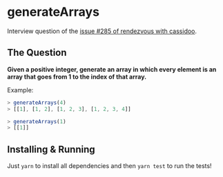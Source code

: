 # generateArrays

Interview question of the [issue #285 of rendezvous with cassidoo](https://buttondown.email/cassidoo/archive/if-you-want-to-feel-good-you-have-to-go-out-and/).

## The Question

**Given a positive integer, generate an array in which every element is an array that goes from 1 to the index of that array.**

Example:

```js
> generateArrays(4)
> [[1], [1, 2], [1, 2, 3], [1, 2, 3, 4]]

> generateArrays(1)
> [[1]]
```

## Installing & Running

Just `yarn` to install all dependencies and then `yarn test` to run the tests!
